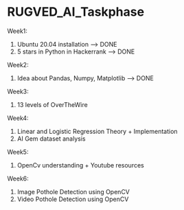# RUGVED_AI_Taskphase
Week1:
1) Ubuntu 20.04 installation --> DONE
2) 5 stars in Python in Hackerrank --> DONE

Week2:
1) Idea about Pandas, Numpy, Matplotlib --> DONE

Week3:
1) 13 levels of OverTheWire

Week4: 
1) Linear and Logistic Regression Theory + Implementation
2) AI Gem dataset analysis

Week5:
1) OpenCv understanding + Youtube resources

Week6:
1) Image Pothole Detection using OpenCV
2) Video Pothole Detection using OpenCV
